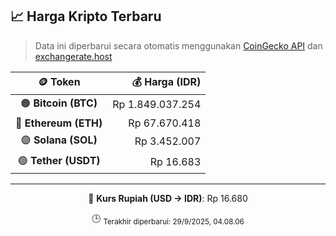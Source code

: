 

<!-- HARGA_KRIPTO -->
## 📈 Harga Kripto Terbaru

> Data ini diperbarui secara otomatis menggunakan [CoinGecko API](https://www.coingecko.com/) dan [exchangerate.host](https://exchangerate.host/)

<div align="center">

| 🪙 Token | 💰 Harga (IDR) |
|:------:|---------------:|
| 🟠 **Bitcoin (BTC)**   | Rp 1.849.037.254 |
| 🔵 **Ethereum (ETH)**  | Rp 67.670.418 |
| 🟣 **Solana (SOL)**    | Rp 3.452.007 |
| 🟢 **Tether (USDT)**   | Rp 16.683 |

---

💱 **Kurs Rupiah (USD → IDR)**: Rp 16.680

🕒 <sub>Terakhir diperbarui: 29/9/2025, 04.08.06</sub>

</div>
<!-- /HARGA_KRIPTO -->